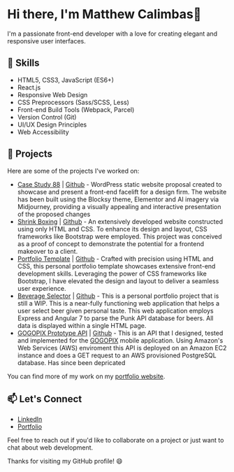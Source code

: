 # Hi there, I'm Matthew Calimbas👋

I'm a passionate front-end developer with a love for creating elegant and responsive user interfaces. 

## 💼 Skills

- HTML5, CSS3, JavaScript (ES6+)
- React.js
- Responsive Web Design
- CSS Preprocessors (Sass/SCSS, Less)
- Front-end Build Tools (Webpack, Parcel)
- Version Control (Git)
- UI/UX Design Principles
- Web Accessibility

## 🚀 Projects

Here are some of the projects I've worked on:

- [Case Study 88](https://mattycalimbas.github.io/case-study-88/) | [Github](https://github.com/MattyCalimbas/case-study-88) - WordPress static website proposal created to showcase and present a front-end facelift for a design firm. The website has been built using the Blocksy theme, Elementor and AI imagery via Midjourney, providing a visually appealing and interactive presentation of the proposed changes
- [Shrink Boxing](https://mattycalimbas.github.io/fatboyshrinkboxing/) | [Github](https://github.com/MattyCalimbas/fatboyshrinkboxing) - An extensively developed website constructed using only HTML and CSS. To enhance its design and layout, CSS frameworks like Bootstrap were employed. This project was conceived as a proof of concept to demonstrate the potential for a frontend makeover to a client.
- [Portfolio Template](https://github.com/MattyCalimbas/portfolio) | [Github](https://github.com/MattyCalimbas/portfolio) - Crafted with precision using HTML and CSS, this personal portfolio template showcases extensive front-end development skills. Leveraging the power of CSS frameworks like Bootstrap, I have elevated the design and layout to deliver a seamless user experience. 
- [Beverage Selector](https://beerselector-production.up.railway.app/) | [Github](https://github.com/MattyCalimbas/beer_selector) - This is a personal portfolio project that is still a WIP. This is a near-fully functioning web application that helps a user select beer given personal taste. This web application employs Express and Angular 7 to parse the Punk API database for beers. All data is displayed within a single HTML page.
- [GOGOPIX Prototype API](https://github.com/MattyCalimbas/gogopixApi) | [Github](https://github.com/MattyCalimbas/gogopixApi) - This is an API that I designed, tested and implemented for the [GOGOPIX](https://gogopix.co/) mobile application. Using Amazon's Web Services (AWS) enviroment this API is deployed on an Amazon EC2 instance and does a GET request to an AWS provisioned PostgreSQL database. Has since been depricated

  
You can find more of my work on my [portfolio website](https://www.mattcalimbas.com/).


## 📫 Let's Connect

- [LinkedIn](https://www.linkedin.com/in/matthew-calimbas/)
- [Portfolio](https://www.mattcalimbas.com/)

Feel free to reach out if you'd like to collaborate on a project or just want to chat about web development. 

Thanks for visiting my GitHub profile! 😄
